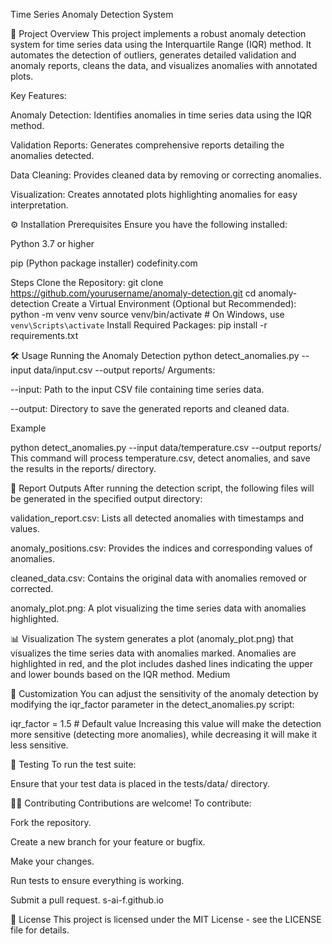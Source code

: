 Time Series Anomaly Detection System


📌 Project Overview
This project implements a robust anomaly detection system for time series data using the Interquartile Range (IQR) method. It automates the detection of outliers, generates detailed validation and anomaly reports, cleans the data, and visualizes anomalies with annotated plots.

Key Features:

Anomaly Detection: Identifies anomalies in time series data using the IQR method.

Validation Reports: Generates comprehensive reports detailing the anomalies detected.

Data Cleaning: Provides cleaned data by removing or correcting anomalies.

Visualization: Creates annotated plots highlighting anomalies for easy interpretation.​

⚙️ Installation
Prerequisites
Ensure you have the following installed:

Python 3.7 or higher

pip (Python package installer)​
codefinity.com

Steps
Clone the Repository:
git clone https://github.com/yourusername/anomaly-detection.git
cd anomaly-detection
Create a Virtual Environment (Optional but Recommended):
python -m venv venv
source venv/bin/activate  # On Windows, use `venv\Scripts\activate`
Install Required Packages:
pip install -r requirements.txt

🛠️ Usage
Running the Anomaly Detection
python detect_anomalies.py --input data/input.csv --output reports/
Arguments:

--input: Path to the input CSV file containing time series data.

--output: Directory to save the generated reports and cleaned data.​

Example

python detect_anomalies.py --input data/temperature.csv --output reports/
This command will process temperature.csv, detect anomalies, and save the results in the reports/ directory.​

📄 Report Outputs
After running the detection script, the following files will be generated in the specified output directory:

validation_report.csv: Lists all detected anomalies with timestamps and values.

anomaly_positions.csv: Provides the indices and corresponding values of anomalies.

cleaned_data.csv: Contains the original data with anomalies removed or corrected.

anomaly_plot.png: A plot visualizing the time series data with anomalies highlighted.​

📊 Visualization
The system generates a plot (anomaly_plot.png) that visualizes the time series data with anomalies marked. Anomalies are highlighted in red, and the plot includes dashed lines indicating the upper and lower bounds based on the IQR method.​
Medium

🔧 Customization
You can adjust the sensitivity of the anomaly detection by modifying the iqr_factor parameter in the detect_anomalies.py script:

iqr_factor = 1.5  # Default value
Increasing this value will make the detection more sensitive (detecting more anomalies), while decreasing it will make it less sensitive.​

🧪 Testing
To run the test suite:

Ensure that your test data is placed in the tests/data/ directory.​

🧑‍💻 Contributing
Contributions are welcome! To contribute:

Fork the repository.

Create a new branch for your feature or bugfix.

Make your changes.

Run tests to ensure everything is working.

Submit a pull request.​
s-ai-f.github.io

📄 License
This project is licensed under the MIT License - see the LICENSE file for details.
